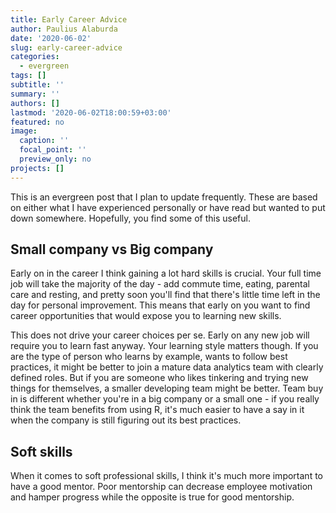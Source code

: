 ```yaml
---
title: Early Career Advice
author: Paulius Alaburda
date: '2020-06-02'
slug: early-career-advice
categories:
  - evergreen
tags: []
subtitle: ''
summary: ''
authors: []
lastmod: '2020-06-02T18:00:59+03:00'
featured: no
image:
  caption: ''
  focal_point: ''
  preview_only: no
projects: []
---
```


This is an evergreen post that I plan to update frequently. These are based on either what I have experienced personally or have read but wanted to put down somewhere. Hopefully, you find some of this useful.

## Small company vs Big company

Early on in the career I think gaining a lot hard skills is crucial. Your full time job will take the majority of the day - add commute time, eating, parental care and resting, and pretty soon you'll find that there's little time left in the day for personal improvement. This means that early on you want to find career opportunities that would expose you to learning new skills.

This does not drive your career choices per se. Early on any new job will require you to learn fast anyway. Your learning style matters though. If you are the type of person who learns by example, wants to follow best practices, it might be better to join a mature data analytics team with clearly defined roles. But if you are someone who likes tinkering and trying new things for themselves, a smaller developing team might be better. Team buy in is different whether you're in a big company or a small one - if you really think the team benefits from using R, it's much easier to have a say in it when the company is still figuring out its best practices.

## Soft skills

When it comes to soft professional skills, I think it's much more important to have a good mentor. Poor mentorship can decrease employee motivation and hamper progress while the opposite is true for good mentorship.












